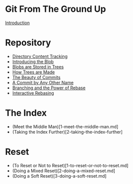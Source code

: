 # Git From The Ground Up

[Introduction](INDEX.md)

# Repository

- [Directory Content Tracking](1-directory-content-tracking.md)
- [Introducing the Blob](2-introducing-the-blob.md)
- [Blobs are Stored in Trees](3-blobs-are-stored-in-trees.md)
- [How Trees are Made](4-how-trees-are-made.md)
- [The Beauty of Commits](5-the-beauty-of-commits.md)
- [A Commit by Any Other Name](6-a-commit-by-any-other-name.md)
- [Branching and the Power of Rebase](7-branching-and-the-power-of-rebase.md)
- [Interactive Rebasing](8-interactive-rebasing.md)

# The Index

- (Meet the Middle Man)[1-meet-the-middle-man.md]
- (Taking the Index Further)[2-taking-the-index-further]

# Reset

- (To Reset or Not to Reset)[1-to-reset-or-not-to-reset.md]
- (Doing a Mixed Reset)[2-doing-a-mixed-reset.md]
- (Doing a Soft Reset)[3-doing-a-soft-reset.md]